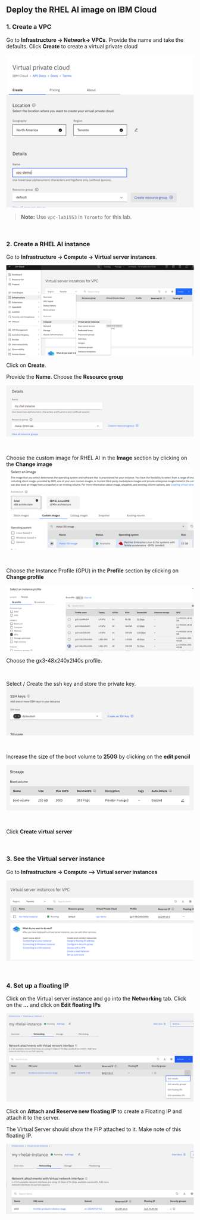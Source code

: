 ## Deploy the RHEL AI image on IBM Cloud


### 1. Create a VPC

Go to **Infrastructure -> Network-> VPCs**. Provide the name and take the defaults. Click **Create** to create a  virtual private cloud

![createVPC](images/createVPC.png)

> **Note:**
> Use `vpc-lab1553` in `Toronto` for this lab.

<p>&nbsp;</p>

### 2. Create a RHEL AI instance

Go to **Infrastructure -> Compute -> Virtual server instances**. 

![createInstance-1](images/createInstance-1.png)

Click on **Create**. 

Provide the **Name**. Choose the **Resource group**

![createInstance-2](images/createInstance-2.png)


<p>&nbsp;</p>

Choose the custom image for RHEL AI in the **Image** section by clicking on the **Change image**
![chooseCustomImage](images/chooseCustomImage.png)

<p>&nbsp;</p>

Choose the Instance Profile (GPU) in the **Profile** section by clicking on **Change profile**

![gpuInstanceProfile](images/gpuInstanceProfile.png)

Choose the gx3-48x240x2l40s profile.

<p>&nbsp;</p>

Select / Create the ssh key and store the private key.
![selectSSHKey](images/selectSSHKey.png)

<p>&nbsp;</p>

Increase the size of the boot volume to **250G** by clicking on the **edit pencil**


![increaseBootVolume](images/increaseBootVolume.png)

<p>&nbsp;</p>

Click **Create virtual server**

<p>&nbsp;</p>

### 3. See the Virtual server instance
Go to **Infrastructure -> Compute --> Virtual server instances**

![virtualServerInstance](images/virtualServerInstance.png)

<p>&nbsp;</p>

### 4. Set up a floating IP 
Click on the Virtual server instance and go into the **Networking** tab. Click on the **...** and click on **Edit floating IPs** 



![editFloatingIP](images/editFloatingIP.png)

Click on **Attach and Reserve new floating IP** to create a Floating IP and attach it to the server.

The Virtual Server should show the FIP attached to it. Make note of this floating IP.

![instanceWithFloatingIP](images/instanceWithFloatingIP.png)



